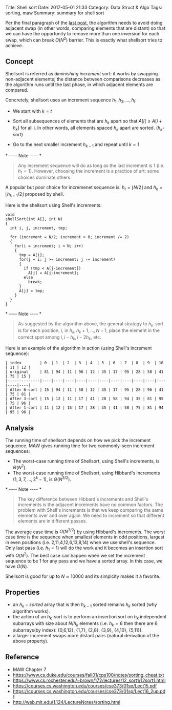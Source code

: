Title: Shell sort
Date: 2017-05-01 21:33
Category: Data Struct & Algo
Tags: sorting, maw
Summary: summary for shell sort

Per the final paragraph of the [last post]({filename}/blog/2017/04/17/insertion-sort.md),
the algorithm needs to avoid doing adjacent swap (in other words, comparing elements that are distant) 
so that we can have the opportunity to remove more than one inversion for each swap, which
can break $O(N^2)$ barrier. This is exactly what shellsort tries to achieve. 

## Concept

Shellsort is referred as *diminishing increment* sort: it works by swapping
non-adjacent elements; the distance between comparisons decreases as the 
algorithm runs until the last phase, in which adjacent elements are compared.

Concretely, shellsort uses an increment sequence $h_1, h_2, \dots, h_t$:

- We start with $k=t$

- Sort all subsequences of elements that are $h_k$ apart so that $A[i] \le A[i+h_k]$ for all i.
In other words, all elements spaced $h_k$ apart are sorted. ($h_k$-sort)

- Go to the next smaller increment $h_{k-1}$ and repeat until $k = 1$

\* ---- Note ---- *

> Any increment sequence will do as long as the last increment is 1 (i.e. $h_1 = 1$).
> However, choosing the increment is a practice of art: some choices dominate others.

A popular but poor choice for incremenet sequence is: $h_t = \lfloor{N/2}\rfloor$ and
$h_k = \lfloor{h_{k+1}/2}\rfloor$ proposed by shell. 

Here is the shellsort using Shell's increments:

```{c}
void
shellSort(int A[], int N)
{
  int i, j, increment, tmp;

  for (increment = N/2; increment > 0; increment /= 2)
  {
    for(i = increment; i < N; i++)
    {
      tmp = A[i];
      for(j = i; j >= increment; j -= increment)
      {
        if (tmp < A[j-increment])
          A[j] = A[j-increment];
        else
          break;
      }
      A[j] = tmp;
    }
  }
}
```

\* ---- Note ---- *

> As suggested by the algorithm above, the general strategy to $h_k$-sort is
> for each position, $i$, in $h_k, h_k+1, \dots, N-1,$ place the element in 
> the correct spot among $i, i-h_k, i-2h_k$, etc.

Here is an example of the algorithm in action (using Shell's increment sequence):

```
| index        | 0  | 1  | 2  | 3  | 4  | 5  | 6  | 7  | 8  | 9  | 10 | 11 | 12 |
| original     | 81 | 94 | 11 | 96 | 12 | 35 | 17 | 95 | 28 | 58 | 41 | 75 | 15 |
|--------------|----|----|----|----|----|----|----|----|----|----|----|----|----|
| After 6-sort | 15 | 94 | 11 | 58 | 12 | 35 | 17 | 95 | 28 | 96 | 41 | 75 | 81 |
| After 3-sort | 15 | 12 | 11 | 17 | 41 | 28 | 58 | 94 | 35 | 81 | 95 | 75 | 96 |
| After 1-sort | 11 | 12 | 15 | 17 | 28 | 35 | 41 | 58 | 75 | 81 | 94 | 95 | 96 |
```

## Analysis

The running time of shellsort depends on how we pick the increment sequence. MAW gives 
running time for two commonly-seen increment sequences:

- The worst-case running time of Shellsort, using Shell's increments, is $\Theta(N^2)$.
- The worst-case running time of Shellsort, using Hibbard's increments ($1,3,7, \dots, 2^k-1$), is $\Theta(N^{3/2})$.

\* ---- Note ---- *

> The key difference between Hibbard's increments and Shell's increments is the adjacent
> increments have no common factors. The problem with Shell's increments is that
> we keep comparing the same elements over and over again. We need to increment
> so that different elements are in different passes.

The average case time is $O(N^{3/2})$ by using Hibbard's increments. The worst case time
is the sequence when smallest elements in odd positions, largest in even positions (i.e. 2,11,4,12,6,13,8,14)
when we use shell's sequence. Only last pass (i.e. $h_1 = 1$) will do the work and it becomes 
an insertion sort with $O(N^2)$. The best case can happen when we set the increment sequence to be 1
for any pass and we have a sorted array. In this case, we have $O(N)$.

Shellsort is good for up to $N \approx 10000$ and its simplcity makes it a favorite.

## Properties

- an $h_k-sorted$ array that is then $h_{k-1}$ sorted remains $h_k$ sorted (why algorithm works).
- the action of an $h_k$-sort is to perform an insertion sort on $h_k$ independent subarrays with size about $N/h_k$ elements
(i.e. $h_k = 6$ then there are 6 subarrays(by index): {0,6,12}, {1,7}, {2,8}, {3,9}, {4,10}, {5,11}).
- a larger increment swaps more distant pairs (natural derivation of the above property).

## Reference

- MAW Chapter 7
- https://www.cs.duke.edu/courses/fall01/cps100/notes/sorting_cheat.txt
- https://www.cs.rochester.edu/~brown/172/lectures/12_sort1/12sort1.html
- https://courses.cs.washington.edu/courses/cse373/01sp/Lect15.pdf
- https://courses.cs.washington.edu/courses/cse373/01sp/Lect16_2up.pdf
- http://web.mit.edu/1.124/LectureNotes/sorting.html
